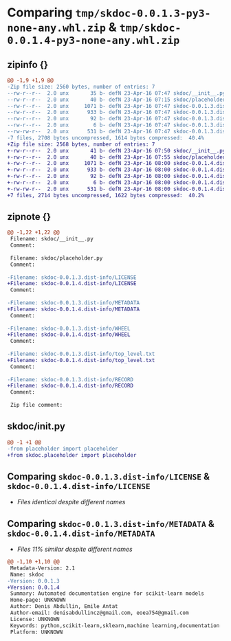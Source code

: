 # Comparing `tmp/skdoc-0.0.1.3-py3-none-any.whl.zip` & `tmp/skdoc-0.0.1.4-py3-none-any.whl.zip`

## zipinfo {}

```diff
@@ -1,9 +1,9 @@
-Zip file size: 2560 bytes, number of entries: 7
--rw-r--r--  2.0 unx       35 b- defN 23-Apr-16 07:47 skdoc/__init__.py
--rw-r--r--  2.0 unx       40 b- defN 23-Apr-16 07:15 skdoc/placeholder.py
--rw-r--r--  2.0 unx     1071 b- defN 23-Apr-16 07:47 skdoc-0.0.1.3.dist-info/LICENSE
--rw-r--r--  2.0 unx      933 b- defN 23-Apr-16 07:47 skdoc-0.0.1.3.dist-info/METADATA
--rw-r--r--  2.0 unx       92 b- defN 23-Apr-16 07:47 skdoc-0.0.1.3.dist-info/WHEEL
--rw-r--r--  2.0 unx        6 b- defN 23-Apr-16 07:47 skdoc-0.0.1.3.dist-info/top_level.txt
--rw-rw-r--  2.0 unx      531 b- defN 23-Apr-16 07:47 skdoc-0.0.1.3.dist-info/RECORD
-7 files, 2708 bytes uncompressed, 1614 bytes compressed:  40.4%
+Zip file size: 2568 bytes, number of entries: 7
+-rw-r--r--  2.0 unx       41 b- defN 23-Apr-16 07:50 skdoc/__init__.py
+-rw-r--r--  2.0 unx       40 b- defN 23-Apr-16 07:55 skdoc/placeholder.py
+-rw-r--r--  2.0 unx     1071 b- defN 23-Apr-16 08:00 skdoc-0.0.1.4.dist-info/LICENSE
+-rw-r--r--  2.0 unx      933 b- defN 23-Apr-16 08:00 skdoc-0.0.1.4.dist-info/METADATA
+-rw-r--r--  2.0 unx       92 b- defN 23-Apr-16 08:00 skdoc-0.0.1.4.dist-info/WHEEL
+-rw-r--r--  2.0 unx        6 b- defN 23-Apr-16 08:00 skdoc-0.0.1.4.dist-info/top_level.txt
+-rw-rw-r--  2.0 unx      531 b- defN 23-Apr-16 08:00 skdoc-0.0.1.4.dist-info/RECORD
+7 files, 2714 bytes uncompressed, 1622 bytes compressed:  40.2%
```

## zipnote {}

```diff
@@ -1,22 +1,22 @@
 Filename: skdoc/__init__.py
 Comment: 
 
 Filename: skdoc/placeholder.py
 Comment: 
 
-Filename: skdoc-0.0.1.3.dist-info/LICENSE
+Filename: skdoc-0.0.1.4.dist-info/LICENSE
 Comment: 
 
-Filename: skdoc-0.0.1.3.dist-info/METADATA
+Filename: skdoc-0.0.1.4.dist-info/METADATA
 Comment: 
 
-Filename: skdoc-0.0.1.3.dist-info/WHEEL
+Filename: skdoc-0.0.1.4.dist-info/WHEEL
 Comment: 
 
-Filename: skdoc-0.0.1.3.dist-info/top_level.txt
+Filename: skdoc-0.0.1.4.dist-info/top_level.txt
 Comment: 
 
-Filename: skdoc-0.0.1.3.dist-info/RECORD
+Filename: skdoc-0.0.1.4.dist-info/RECORD
 Comment: 
 
 Zip file comment:
```

## skdoc/__init__.py

```diff
@@ -1 +1 @@
-from placeholder import placeholder
+from skdoc.placeholder import placeholder
```

## Comparing `skdoc-0.0.1.3.dist-info/LICENSE` & `skdoc-0.0.1.4.dist-info/LICENSE`

 * *Files identical despite different names*

## Comparing `skdoc-0.0.1.3.dist-info/METADATA` & `skdoc-0.0.1.4.dist-info/METADATA`

 * *Files 11% similar despite different names*

```diff
@@ -1,10 +1,10 @@
 Metadata-Version: 2.1
 Name: skdoc
-Version: 0.0.1.3
+Version: 0.0.1.4
 Summary: Automated documentation engine for scikit-learn models
 Home-page: UNKNOWN
 Author: Denis Abdullin, Emile Antat
 Author-email: denisabdullincz@gmail.com, eoea754@gmail.com
 License: UNKNOWN
 Keywords: python,scikit-learn,sklearn,machine learning,documentation
 Platform: UNKNOWN
```

